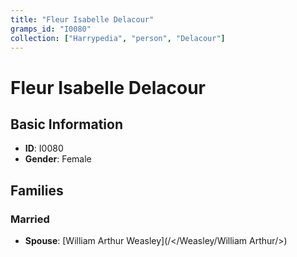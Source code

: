 ```yaml
---
title: "Fleur Isabelle Delacour"
gramps_id: "I0080"
collection: ["Harrypedia", "person", "Delacour"]
---
```


# Fleur Isabelle Delacour

## Basic Information

- **ID**: I0080
- **Gender**: Female

## Families

### Married

- **Spouse**: [William Arthur Weasley](/</Weasley/William Arthur/>)

